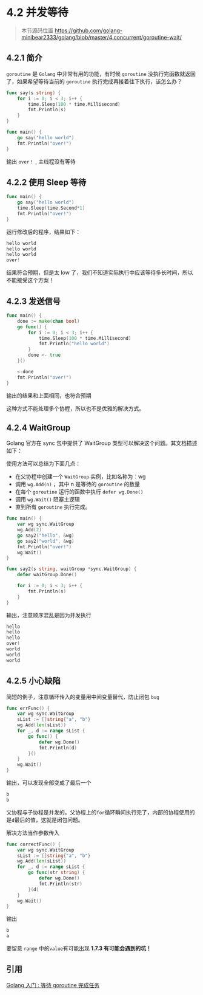 # 4.2 并发等待

> 本节源码位置 https://github.com/golang-minibear2333/golang/blob/master/4.concurrent/goroutine-wait/

## 4.2.1 简介

`goroutine` 是 `Golang` 中非常有用的功能，有时候 `goroutine` 没执行完函数就返回了，如果希望等待当前的 `goroutine` 执行完成再接着往下执行，该怎么办？

```go
func say(s string) {
    for i := 0; i < 3; i++ {
        time.Sleep(100 * time.Millisecond)
        fmt.Println(s)
    }
}

func main() {
    go say("hello world")
    fmt.Println("over!")
}
```

输出 `over！` , 主线程没有等待

## 4.2.2 使用 Sleep 等待

```Go
func main() {
    go say("hello world")
    time.Sleep(time.Second*1)
    fmt.Println("over!")
}
```

运行修改后的程序，结果如下：

```go
hello world
hello world
hello world
over!
```

结果符合预期，但是太 low 了，我们不知道实际执行中应该等待多长时间，所以不能接受这个方案！

## 4.2.3 发送信号

```go
func main() {
    done := make(chan bool)
    go func() {
        for i := 0; i < 3; i++ {
            time.Sleep(100 * time.Millisecond)
            fmt.Println("hello world")
        }
        done <- true
    }()

    <-done
    fmt.Println("over!")
}
```

输出的结果和上面相同，也符合预期

这种方式不能处理多个协程，所以也不是优雅的解决方式。

## 4.2.4 WaitGroup

Golang 官方在 sync 包中提供了 WaitGroup 类型可以解决这个问题。其文档描述如下：

使用方法可以总结为下面几点：

- 在父协程中创建一个 `WaitGroup` 实例，比如名称为：wg
- 调用 `wg.Add(n)` ，其中 n 是等待的 `goroutine` 的数量
- 在每个 `goroutine` 运行的函数中执行 `defer wg.Done()`
- 调用 `wg.Wait()` 阻塞主逻辑
- 直到所有 `goroutine` 执行完成。

```Go
func main() {
    var wg sync.WaitGroup
    wg.Add(2)
    go say2("hello", &wg)
    go say2("world", &wg)
    fmt.Println("over!")
    wg.Wait()
}

func say2(s string, waitGroup *sync.WaitGroup) {
    defer waitGroup.Done()

    for i := 0; i < 3; i++ {
        fmt.Println(s)
    }
}
```

输出，注意顺序混乱是因为并发执行

```go
hello
hello
hello
over!
world
world
world
```

## 4.2.5 小心缺陷

简短的例子，注意循环传入的变量用中间变量替代，防止闭包 `bug`

```Go
func errFunc() {
	var wg sync.WaitGroup
	sList := []string{"a", "b"}
	wg.Add(len(sList))
	for _, d := range sList {
		go func() {
			defer wg.Done()
			fmt.Println(d)
		}()
	}
	wg.Wait()
}
```

输出，可以发现全部变成了最后一个

```go
b
b
```

父协程与子协程是并发的。父协程上的`for`循环瞬间执行完了，内部的协程使用的是`d`最后的值，这就是闭包问题。

解决方法当作参数传入

```go
func correctFunc() {
	var wg sync.WaitGroup
	sList := []string{"a", "b"}
	wg.Add(len(sList))
	for _, d := range sList {
		go func(str string) {
			defer wg.Done()
			fmt.Println(str)
		}(d)
	}
	wg.Wait()
}
```

输出

```go
b
a
```

要留意 `range` 中的`value`有可能出现 **1.7.3 有可能会遇到的坑！**

## 引用

[Golang 入门 : 等待 goroutine 完成任务](https://www.cnblogs.com/sparkdev/p/10917536.html)
